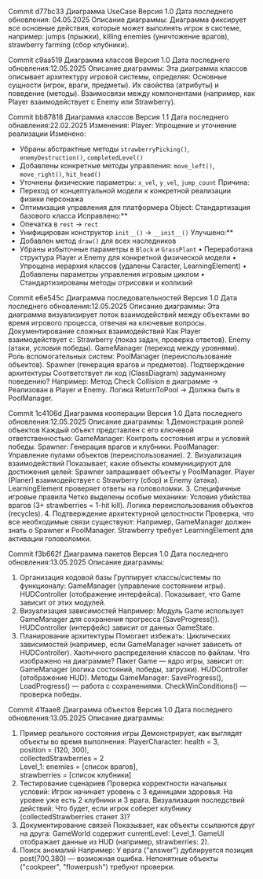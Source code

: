 Commit d77bc33
Диаграмма UseCase
Версия 1.0
Дата последнего обновления: 04.05.2025
Описание диаграммы:
Диаграмма фиксирует все основные действия, которые может выполнять игрок в системе, например:
jumps (прыжки),
killing enemies (уничтожение врагов),
strawberry farming (сбор клубники).

Commit c9aa519
Диаграмма классов 
Версия 1.0
Дата последнего обновления:12.05.2025
Описание диаграммы:
Эта диаграмма классов описывает архитектуру игровой системы, определяя:
Основные сущности (игрок, враги, предметы).
Их свойства (атрибуты) и поведение (методы).
Взаимосвязи между компонентами (например, как Player взаимодействует с Enemy или Strawberry).

Commit bb87818
Диаграмма классов 
Версия 1.1
Дата последнего обнавления:22.02.2025
Изменения:
Player: Упрощение и уточнение реализации
Изменено:
  - Убраны абстрактные методы `strawberryPicking()`, `enemyDestruction()`, `completedLevel()`
  - Добавлены конкретные методы управления: `move_left()`, `move_right()`, `hit_head()`
  - Уточнены физические параметры: `x_vel`, `y_vel`, `jump_count`
  Причина:
  - Переход от концептуальной модели к конкретной реализации физики персонажа
  - Оптимизация управления для платформера
    Object: Стандартизация базового класса
  Исправлено:**
  - Опечатка в `rest` → `rect`
  - Унифицирован конструктор `init__()` → `__init__()`
  Улучшено:**
  - Добавлен метод `draw()` для всех наследников
  - Убраны избыточные параметры в `Block` и `GrassPlant`
• Переработана структура Player и Enemy для конкретной физической модели
• Упрощена иерархия классов (удалены Caracter, LearningElement)
• Добавлены параметры управления игровым циклом
• Стандартизированы методы отрисовки и коллизий

Commit e6e545c
Диаграмма последовательностей 
Версия 1.0
Дата последнего обновления:12.05.2025
Описание диаграммы:
Эта диаграмма визуализирует поток взаимодействий между объектами во время игрового процесса, отвечая на ключевые вопросы.
 Документирование сложных взаимодействий
Как Player взаимодействует с:
Strawberry (показ задач, проверка ответов).
Enemy (атаки, условия победы).
GameManager (переход между уровнями).
Роль вспомогательных систем:
PoolManager (переиспользование объектов).
Spawner (генерация врагов и предметов).
Подтверждение архитектуры
Соответствует ли код (ClassDiagram) задуманному поведению?
Например:
Метод Check Collision в диаграмме → Реализован в Player и Enemy.
Логика ReturnToPool → Должна быть в PoolManager.

Commit 1c4106d
Диаграмма кооперации 
Версия 1.0
Дата последнего обновления:12.05.2025
Описание диаграммы:
1.Демонстрация ролей объектов
Каждый объект представлен с его ключевой ответственностью:
GameManager: Контроль состояния игры и условий победы.
Spawner: Генерация врагов и клубники.
PoolManager: Управление пулами объектов (переиспользование).
2. Визуализация взаимодействий
Показывает, какие объекты коммуницируют для достижения целей:
Spawner запрашивает объекты у PoolManager.
Player (Planer) взаимодействует с Strawberry (сбор) и Enemy (атака).
LearningElement проверяет ответы на головоломки.
3. Специфичные игровые правила
Четко выделены особые механики:
Условия убийства врагов (3+ strawberries = 1-hit kill).
Логика переиспользования объектов (recycles).
4. Подтверждение архитектурной целостности
Проверка, что все необходимые связи существуют:
Например, GameManager должен знать о Spawner и PoolManager.
Strawberry требует LearningElement для активации головоломки.

Commit f3b662f
Диаграмма пакетов 
Версия 1.0
Дата последнего обновления:13.05.2025
Описание диаграммы:
1. Организация кодовой базы
Группирует классы/системы по функционалу:
GameManager (управление состоянием игры).
HUDController (отображение интерфейса).
Показывает, что Game зависит от этих модулей.
2. Визуализация зависимостей
Например:
Модуль Game использует GameManager для сохранения прогресса (SaveProgress()).
HUDController (интерфейс) зависит от данных GameState.
3. Планирование архитектуры
Помогает избежать:
Циклических зависимостей (например, если GameManager начнет зависеть от HUDController).
Хаотичного распределения классов по файлам.
Что изображено на диаграмме?
Пакет Game — ядро игры, зависит от:
GameManager (логика состояний, победы, загрузки).
HUDController (отображение HUD).
Методы GameManager:
SaveProgress(), LoadProgress() — работа с сохранениями.
CheckWinConditions() — проверка победы.

Commit 41faae8
Диаграмма объектов 
Версия 1.0
Дата последнего обновления:13.05.2025
Описание диаграммы:
1. Пример реального состояния игры
Демонстрирует, как выглядят объекты во время выполнения:
PlayerCharacter:
health = 3,  
position = (120, 300),  
collectedStrawberries = 2  
Level_1:
enemies = [список врагов],  
strawberries = [список клубники]  
2. Тестирование сценариев
Проверка корректности начальных условий:
Игрок начинает уровень с 3 единицами здоровья.
На уровне уже есть 2 клубники и 3 врага.
Визуализация последствий действий:
Что будет, если игрок соберет клубнику (collectedStrawberries станет 3)?
3. Документирование связей
Показывает, как объекты ссылаются друг на друга:
GameWorld содержит currentLevel: Level_1.
GameUI отображает данные из HUD (например, strawberries: 2).
4. Поиск аномалий
Например:
У врага ("answer") дублируется позиция post(700,380) — возможная ошибка.
Непонятные объекты ("cookpeer", "flowerpush") требуют проверки.
